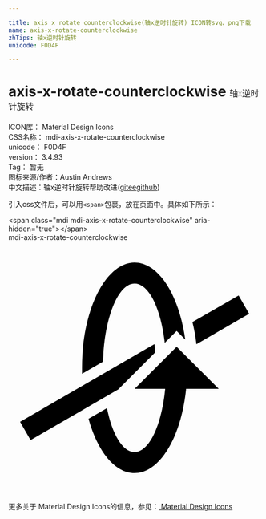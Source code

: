 ```yaml
---

title: axis x rotate counterclockwise(轴x逆时针旋转) ICON转svg、png下载
name: axis-x-rotate-counterclockwise
zhTips: 轴x逆时针旋转
unicode: F0D4F

---
```


# axis-x-rotate-counterclockwise  <small style="font-size: 60%;font-weight: 100">轴x逆时针旋转</small>


<div class="detail-page">
<p>
<span>
ICON库：
<span class="badge-secondary badge">Material Design Icons</span> 
</span>
<br/>
<span>
CSS名称：
<span class="badge-secondary badge">mdi-axis-x-rotate-counterclockwise</span> 
</span>
<br/>
<span>
unicode：
<span class="badge-secondary badge">F0D4F</span> 
</span>
<br/>
<span>
version：
<span class="badge-secondary badge">3.4.93</span> 
</span>
<br/>
<span>Tag：
<span class="badge-light badge">暂无</span>
</span>
<br/>
<span>图标来源/作者：<span class="badge-light badge">Austin Andrews</span></span> 
<br/>
<span class="zh-detail">中文描述：<span class="badge-primary badge">轴x逆时针旋转</span><span class="help-link"><span>帮助改进</span>(<a href="https://gitee.com/liuwave/icon-helper/edit/master/json/material/axis-x-rotate-counterclockwise.json" target="_blank" rel="noopener noreferrer">gitee</a><a href="https://github.com/liuwave/icon-helper/edit/master/json/material/axis-x-rotate-counterclockwise.json" target="_blank" rel="noopener noreferrer">github</a></span>)</span><br/>
</p>
</div>
<div class="alert alert-dark">
  <i class="mdi mdi-axis-x-rotate-counterclockwise mdi-48px"></i>
  <i class="mdi mdi-axis-x-rotate-counterclockwise mdi-36px"></i>
  <i class="mdi mdi-axis-x-rotate-counterclockwise mdi-24px"></i>
  <i class="mdi mdi-axis-x-rotate-counterclockwise mdi-18px"></i>
</div>
<div>
  <p>引入css文件后，可以用<code>&lt;span&gt;</code>包裹，放在页面中。具体如下所示：    
  </p>
  <div class="alert alert-primary" style="font-size: 14px">
    &lt;span class="mdi mdi-axis-x-rotate-counterclockwise" aria-hidden="true"&gt;&lt;/span&gt;
    <copy-btn content='<span class="mdi mdi-axis-x-rotate-counterclockwise" aria-hidden="true"></span>'></copy-btn>
  </div>
  <div class="alert alert-secondary">
    <i class="mdi mdi-axis-x-rotate-counterclockwise"
    style="font-size: 24px"
    aria-hidden="true"></i> mdi-axis-x-rotate-counterclockwise
    <copy-btn content="mdi-axis-x-rotate-counterclockwise" btn-title="复制图标名称"></copy-btn>
  </div>
</div>
<div id="svg" class="svg-wrap">
<svg xmlns="http://www.w3.org/2000/svg" viewBox="0 0 24 24"><path d="M12,14L16,10L20,14H16.9C16.44,18.56 14.42,22 12,22C10.12,22 8.47,19.92 7.62,16.84L9.37,15.83C9.87,18.31 10.86,20 12,20C13.4,20 14.57,17.45 14.91,14H12M1.11,17.13L13.89,9.75L13.96,10.54L10.5,14H10.54L2.11,18.87L1.11,17.13M21.89,5.13L22.89,6.87L17.88,9.76C17.79,9.03 17.67,8.33 17.5,7.66L21.89,5.13M12,2C14.3,2 16.23,5.1 16.82,9.32L16,8.5L14.87,9.63C14.5,6.37 13.35,4 12,4C10.42,4 9.12,7.27 9,11.42L7,12.57V12C7,6.5 9.24,2 12,2Z" /></svg>
</div>
<detail full-name='mdi-axis-x-rotate-counterclockwise'></detail>
    
<div><p>更多关于 Material Design Icons的信息，参见：<a target="_blank" href="https://iconhelper.cn/material.html"> Material Design Icons</a>
</p></div>
